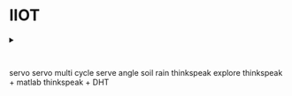 # IIOT


<details>
  <summary> <h2></h2> </summary>
</details>

servo
servo multi cycle
serve angle
soil
rain
thinkspeak explore
thinkspeak + matlab
thinkspeak + DHT


